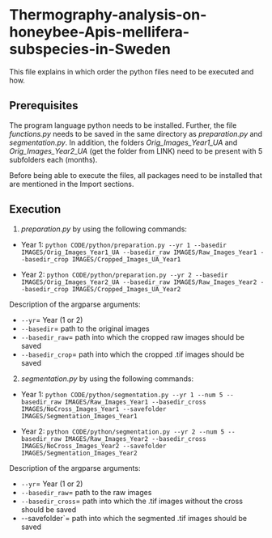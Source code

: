# Thermography-analysis-on-honeybee-Apis-mellifera-subspecies-in-Sweden

This file explains in which order the python files need to be executed and how.

## Prerequisites
The program language python needs to be installed.
Further, the file *functions.py* needs to be saved in the same directory as *preparation.py* and *segmentation.py*.
In addition, the folders *Orig_Images_Year1_UA* and *Orig_Images_Year2_UA* (get the folder from LINK) need to be present with 5 subfolders each (months).

Before being able to execute the files, all packages need to be installed that are mentioned in the Import sections.

## Execution 

1. *preparation.py* by using the following commands:

- Year 1: `python CODE/python/preparation.py --yr 1 --basedir IMAGES/Orig_Images_Year1_UA --basedir_raw IMAGES/Raw_Images_Year1 --basedir_crop IMAGES/Cropped_Images_UA_Year1`

- Year 2: `python CODE/python/preparation.py --yr 2 --basedir IMAGES/Orig_Images_Year2_UA --basedir_raw IMAGES/Raw_Images_Year2 --basedir_crop IMAGES/Cropped_Images_UA_Year2`

Description of the argparse arguments:
- `--yr`= Year (1 or 2)
- `--basedir`= path to the original images
- `--basedir_raw`= path into which the cropped raw images should be saved
- `--basedir_crop`= path into which the cropped .tif images should be saved

2. *segmentation.py* by using the following commands:

- Year 1: `python CODE/python/segmentation.py --yr 1 --num 5 --basedir_raw IMAGES/Raw_Images_Year1 --basedir_cross IMAGES/NoCross_Images_Year1 --savefolder IMAGES/Segmentation_Images_Year1`

- Year 2: `python CODE/python/segmentation.py --yr 2 --num 5 --basedir_raw IMAGES/Raw_Images_Year2 --basedir_cross IMAGES/NoCross_Images_Year2 --savefolder IMAGES/Segmentation_Images_Year2`

Description of the argparse arguments:
- `--yr`= Year (1 or 2)
- `--basedir_raw`= path to the raw images
- `--basedir_cross`= path into which the .tif images without the cross should be saved
- --savefolder`= path into which the segmented .tif images should be saved
